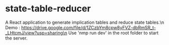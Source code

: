 # state-table-reducer
A React application to generate implication tables and reduce state tables.\n
Demo : https://drive.google.com/file/d/1ZCzbYm8cpw8yFVZ-dbRmSR_t-_LHtcmJ/view?usp=sharing\n
Use 'nmp run dev' in the root folder to start the server.
